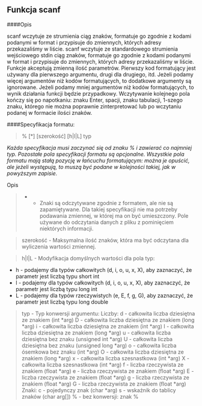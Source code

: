 
## Funkcja scanf

####Opis

scanf wczytuje ze strumienia ciąg znaków, formatuje go zgodnie z kodami podanymi w format i przypisuje do zmiennych, których adresy przekazaliśmy w liście.
scanf wczytuje ze standardowego strumienia wejściowego stdin ciąg znaków, formatuje go zgodnie z kodami podanymi w format i przypisuje do zmiennych, których adresy przekazaliśmy w liście.
Funkcje akceptują zmienną ilość parametrów. Pierwszy kod formatujący jest używany dla pierwszego argumentu, drugi dla drugiego, itd.
Jeżeli podamy więcej argumentów niż kodów formatujących, to dodatkowe argumenty są ignorowane.
Jeżeli podamy mniej argumentów niż kodów formatujących, to wynik działania funkcji będzie przypadkowy.
Wczytywanie kolejnego pola kończy się po napotkaniu: znaku Enter, spacji, znaku tabulacji, 1-szego znaku, którego nie można poprawnie zinterpretować lub po wczytaniu podanej w formacie ilości znaków.


####Specyfikacja formatu:

>  % [*] [szerokość] [h|l|L] typ

*Każda specyfikacja musi zaczynać się od znaku % i zawierać co najmniej typ. Pozostałe pola specyfikacji formatu są opcjonalne. Wszystkie pola formatu mają stałą pozycję w łańcuchu formatującym: można je opuścić, ale jeżeli występują, to muszą być podane w kolejności takiej, jak w powyższym zapisie.*

Opis

> * - Znaki są odczytywane zgodnie z formatem, ale nie są zapamiętywane. Dla takiej specyfikacji nie ma potrzeby podawania zmiennej, w której ma on być umieszczony. Pole używane do odczytania danych z pliku z pominięciem niektórych informacji.

> szerokość - Maksymalna ilość znaków, która ma być odczytana dla wyliczenia wartości zmiennej.

> h|l|L - Modyfikacja domyślnych wartości dla pola typ:
* h 	- podajemy dla typów całkowitych (d, i, o, u, x, X), aby zaznaczyć, że parametr jest liczbą typu short int
* l 	- podajemy dla typów całkowitych (d, i, o, u, x, X), aby zaznaczyć, że parametr jest liczbą typu long int
* L 	- podajemy dla typów rzeczywistych (e, E, f, g, G), aby zaznaczyć, że parametr jest liczbą typu long double

> typ - Typ konwersji argumentu:
    Liczby:
    d - całkowita liczba dziesiętna ze znakiem (int *arg)
    D - całkowita liczba dziesiętna ze znakiem (long *arg)
    i - całkowita liczba dziesiętna ze znakiem (int *arg)
    I - całkowita liczba dziesiętna ze znakiem (long *arg)
    u - całkowita liczba dziesiętna bez znaku (unsigned int *arg)
    U - całkowita liczba dziesiętna bez znaku (unsigned long *arg)
    o - całkowita liczba ósemkowa bez znaku (int *arg)
    O - całkowita liczba dziesiętna ze znakiem (long *arg)
    x - całkowita liczba szesnastkowa (int *arg)
    X - całkowita liczba szesnastkowa (int *arg)
    f - liczba rzeczywista ze znakiem (float *arg)
    e - liczba rzeczywista ze znakiem (float *arg)
    E - liczba rzeczywista ze znakiem (float *arg)
    g - liczba rzeczywista ze znakiem (float *arg)
    G - liczba rzeczywista ze znakiem (float *arg)
    Znaki:
    c - pojedynczy znak (char *arg)
    s - wskaźnik do tablicy znaków (char arg[])
    % - bez konwersji: znak %


